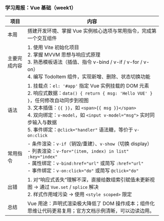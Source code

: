 ### 学习周报：Vue 基础（week1）

| 项目 | 内容 |
|---|---|
| 本周 | 搭建开发环境、掌握 Vue 实例核心选项与常用指令，完成第一个交互组件 |
| 主要完成内容 | 1. 使用 Vite 初始化项目<br>2. 掌握 MVVM 思想与响应式原理<br>3. 熟悉模板语法（插值、指令 v-bind / v-if / v-for / v-on）<br>4. 编写 TodoItem 组件，实现新增、删除、状态切换功能 |
| 语法 | 1. 挂载点：`el: '#app'` 指定 Vue 实例挂载的 DOM 元素<br>2. 响应式数据：`data() { return { msg: 'Hello VUE' } }`，任何修改自动同步到视图<br>3. 文本插值：`{{ }}`，如 `<span>{{ msg }}</span>`<br>4. 双向绑定：`v-model`，如 `<input v-model="msg">` 实时同步输入与数据<br>5. 事件绑定：`@click="handler"` 语法糖，等价于 `v-on:click` |
| 常用指令 | - 条件渲染：`v-if`（销毁/重建）、`v-show`（切换 display）<br>- 列表渲染：`v-for="(item, index) in list" :key="index"`<br>- 属性绑定：`v-bind:href="url"` 或简写 `:href="url"`<br>- 事件绑定：`v-on:click="do"` 或简写 `@click="do"` |
| 出错 | 1. 对“响应式丢失”理解不深，直接给数组索引赋值未更新视图 → 通过 `Vue.set` / `splice` 解决<br>2. 样式作用域污染 → 使用 `<style scoped>` 限定 |
| 总结 | Vue 用途：声明式渲染极大降低了 DOM 操作成本；组件化思维让代码更易复用；官方文档示例清晰，可以边读边用。 |
